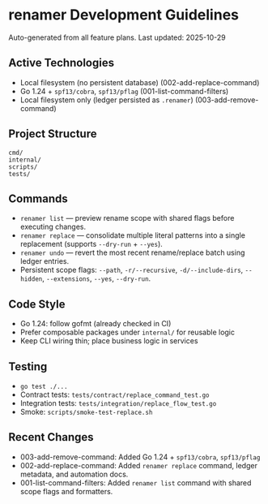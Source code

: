 # renamer Development Guidelines

Auto-generated from all feature plans. Last updated: 2025-10-29

## Active Technologies
- Local filesystem (no persistent database) (002-add-replace-command)
- Go 1.24 + `spf13/cobra`, `spf13/pflag` (001-list-command-filters)
- Local filesystem only (ledger persisted as `.renamer`) (003-add-remove-command)

## Project Structure

```text
cmd/
internal/
scripts/
tests/
```

## Commands

- `renamer list` — preview rename scope with shared flags before executing changes.
- `renamer replace` — consolidate multiple literal patterns into a single replacement (supports `--dry-run` + `--yes`).
- `renamer undo` — revert the most recent rename/replace batch using ledger entries.
- Persistent scope flags: `--path`, `-r/--recursive`, `-d/--include-dirs`, `--hidden`, `--extensions`, `--yes`, `--dry-run`.

## Code Style

- Go 1.24: follow gofmt (already checked in CI)
- Prefer composable packages under `internal/` for reusable logic
- Keep CLI wiring thin; place business logic in services

## Testing

- `go test ./...`
- Contract tests: `tests/contract/replace_command_test.go`
- Integration tests: `tests/integration/replace_flow_test.go`
- Smoke: `scripts/smoke-test-replace.sh`

## Recent Changes
- 003-add-remove-command: Added Go 1.24 + `spf13/cobra`, `spf13/pflag`
- 002-add-replace-command: Added `renamer replace` command, ledger metadata, and automation docs.
- 001-list-command-filters: Added `renamer list` command with shared scope flags and formatters.

<!-- MANUAL ADDITIONS START -->
<!-- MANUAL ADDITIONS END -->
